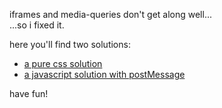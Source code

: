 iframes and media-queries don't get along well...  
...so i fixed it.

here you'll find two solutions:

- [a pure css solution](https://cdeath.github.io/same-breakpoint-iframes/pure-css)
- [a javascript solution with postMessage](https://cdeath.github.io/same-breakpoint-iframes/javascript-postmessage)

have fun!
